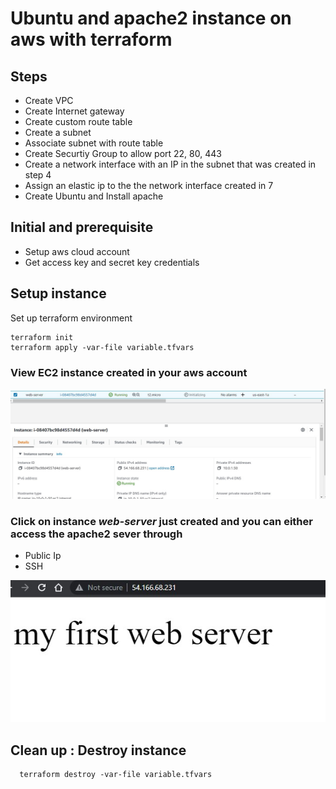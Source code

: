 # Ubuntu and apache2 instance on aws with terraform

## Steps

- Create VPC
- Create Internet gateway
- Create custom route table
- Create a subnet
- Associate subnet with route table
- Create Securtiy Group to allow port 22, 80, 443
- Create a network interface with an IP in the subnet that was created in step 4
- Assign an elastic ip to the the network interface created in 7
- Create Ubuntu and Install apache

## Initial and prerequisite

- Setup aws cloud account
- Get access key and secret key credentials

## Setup instance

Set up terraform environment

```
terraform init
terraform apply -var-file variable.tfvars
```

### View EC2 instance created in your aws account

<img src="assets/aws-console.jpg" alt="aws-console" />

### Click on instance _web-server_ just created and you can either access the apache2 sever through

- Public Ip
- SSH

<img src="assets/live.jpg" alt="web" />

## Clean up : Destroy instance

```
  terraform destroy -var-file variable.tfvars
```
